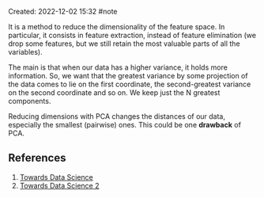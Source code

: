 Created: 2022-12-02 15:32
#note

It is a method to reduce the dimensionality of the feature space. In particular, it consists in feature extraction, instead of feature elimination (we drop some features, but we still retain the most valuable parts of all the variables).

The main is that when our data has a higher variance, it holds more information. So, we want that the greatest variance by some projection of the data comes to lie on the first coordinate, the second-greatest variance on the second coordinate and so on. We keep just the N greatest components.

Reducing dimensions with PCA changes the distances of our data, especially the smallest (pairwise) ones. This could be one **drawback** of PCA.

## References
1. [Towards Data Science](https://towardsdatascience.com/a-one-stop-shop-for-principal-component-analysis-5582fb7e0a9c)
2. [Towards Data Science 2](https://towardsdatascience.com/principal-component-analysis-pca-explained-visually-with-zero-math-1cbf392b9e7d#:~:text=Principal%20component%20analysis%20(PCA)%20is%20a%20technique%20that%20transforms%20high,and%20third%20principal%20components%2C%20respectively.)